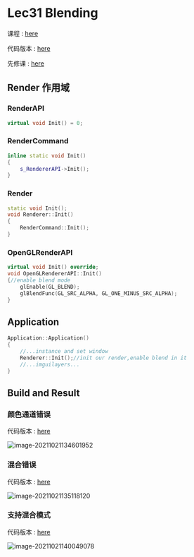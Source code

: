 # Lec31 Blending

课程 : [here](https://www.youtube.com/watch?v=N94fHNZEHas&list=PLlrATfBNZ98dC-V-N3m0Go4deliWHPFwT&index=44)

代码版本 : [here](https://github.com/Graphic-researcher/Crosa-Conty-3D/tree/962c1fa9f6dc1ffdabdd930375e4f54f2083ef23/HTC/Project/Crosa-Conty-3D/Crosa-Conty-3D)

先修课 : [here](https://www.youtube.com/watch?v=o1_yJ60UIxs&list=PLlrATfBNZ98foTJPJ_Ev03o2oq3-GGOS2&index=18)

## Render 作用域

### RenderAPI

```c++
virtual void Init() = 0;
```

### RenderCommand 

```c++
inline static void Init()
{
	s_RendererAPI->Init();
}
```

### Render 

```c++
static void Init();
void Renderer::Init()
{
    RenderCommand::Init();
}
```

### OpenGLRenderAPI 

```c++
virtual void Init() override;
void OpenGLRendererAPI::Init()
{//enable blend mode
    glEnable(GL_BLEND);
    glBlendFunc(GL_SRC_ALPHA, GL_ONE_MINUS_SRC_ALPHA);
}
```

## Application

```c++
Application::Application()
{
    //...instance and set window
    Renderer::Init();//init our render,enable blend in it
    //...imguilayers...
}
```

## Build and Result

### 颜色通道错误

代码版本 : [here](https://github.com/Graphic-researcher/Crosa-Conty-3D/tree/3a754a490deb9a0277fd846d91c8511aa77e137a/HTC/Project/Crosa-Conty-3D/Crosa-Conty-3D)

![image-20211021134601952](https://i.loli.net/2021/10/21/9HdZlahJF8M3rSs.png)

### 混合错误

代码版本 : [here](https://github.com/Graphic-researcher/Crosa-Conty-3D/tree/39896f79294d52b1069b389660d9a24451fab0c9/HTC/Project/Crosa-Conty-3D/Crosa-Conty-3D)

![image-20211021135118120](https://i.loli.net/2021/10/21/FvGPBk8WJlm3YZX.png)

### 支持混合模式

代码版本 : [here](https://github.com/Graphic-researcher/Crosa-Conty-3D/tree/962c1fa9f6dc1ffdabdd930375e4f54f2083ef23/HTC/Project/Crosa-Conty-3D/Crosa-Conty-3D)

![image-20211021140049078](https://i.loli.net/2021/10/21/6bivNdI9zWlAuqE.png)



